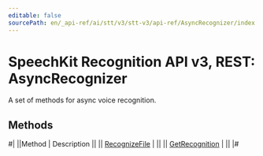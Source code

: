 ```yaml
---
editable: false
sourcePath: en/_api-ref/ai/stt/v3/stt-v3/api-ref/AsyncRecognizer/index.md
---
```


# SpeechKit Recognition API v3, REST: AsyncRecognizer

A set of methods for async voice recognition.

## Methods

#|
||Method | Description ||
|| [RecognizeFile](recognizeFile.md) |  ||
|| [GetRecognition](getRecognition.md) |  ||
|#